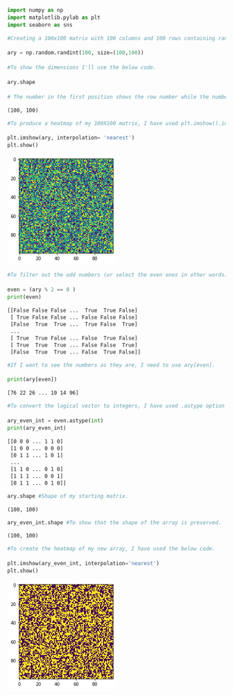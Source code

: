 ```python
import numpy as np
import matplotlib.pylab as plt
import seaborn as sns
```


```python
#Creating a 100x100 matrix with 100 columns and 100 rows containing random integers with max value of 100.

ary = np.random.randint(100, size=(100,100))  

#To show the dimensions I'll use the below code. 

ary.shape

# The number in the first position shows the row number while the number in the second position shows the column number.
```




    (100, 100)




```python
#To produce a heatmap of my 100X100 matrix, I have used plt.imshow().interpolation= 'nearest' option creates a heatmap with higher resolution.

plt.imshow(ary, interpolation= 'nearest')
plt.show()
```


    
![png](output_2_0.png)
    



```python
#To filter out the odd numbers (or select the even ones in other words), I created a logical vector that returns True for even numbers.

even = (ary % 2 == 0 )
print(even)

```

    [[False False False ...  True  True False]
     [ True False False ... False False False]
     [False  True  True ...  True False  True]
     ...
     [ True  True False ... False  True False]
     [ True  True  True ... False False  True]
     [False  True  True ... False  True False]]



```python
#If I want to see the numbers as they are, I need to use ary[even].

print(ary[even])
```

    [76 22 26 ... 10 14 96]



```python
#To convert the logical vector to integers, I have used .astype option and called it ary_even_int

ary_even_int = even.astype(int)
print(ary_even_int)

```

    [[0 0 0 ... 1 1 0]
     [1 0 0 ... 0 0 0]
     [0 1 1 ... 1 0 1]
     ...
     [1 1 0 ... 0 1 0]
     [1 1 1 ... 0 0 1]
     [0 1 1 ... 0 1 0]]



```python
ary.shape #Shape of my starting matrix.
```




    (100, 100)




```python
ary_even_int.shape #To show that the shape of the array is preserved.
```




    (100, 100)




```python
#To create the heatmap of my new array, I have used the below code.

plt.imshow(ary_even_int, interpolation='nearest')
plt.show()
```


    
![png](output_8_0.png)
    


